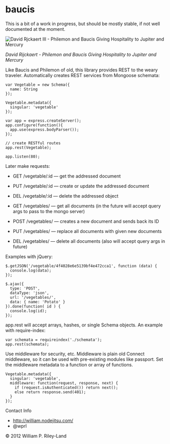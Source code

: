 baucis
=====================

This is a bit of a work in progress, but should be mostly stable, if not well documented at the moment.

![David Rjckaert III - Philemon and Baucis Giving Hospitality to Jupiter and Mercury](http://github.com/murmux/baucis/raw/master/david_rijckaert_iii-philemon_and_baucis.jpg "Hermes is like: 'Hey Baucis, don't kill that goose.  And thanks for the REST.'")

*David Rijckaert - Philemon and Baucis Giving Hospitality to Jupiter and Mercury*

Like Baucis and Philemon of old, this library provides REST to the weary traveler.  Automatically creates REST services from Mongoose schemata:

    var Vegetable = new Schema({
      name: String
    });

    Vegetable.metadata({
      singular: 'vegetable'
    });

    var app = express.createServer();
    app.configure(function(){
      app.use(express.bodyParser());
    });

    // create RESTful routes
    app.rest(Vegetable);

    app.listen(80);

Later make requests:

 * GET /vegetable/:id &mdash; get the addressed document
 * PUT /vegetable/:id &mdash; create or update the addressed document
 * DEL /vegetable/:id &mdash; delete the addressed object

 * GET /vegetables/ &mdash; get all documents (in the future will accept query args to pass to the mongo server)
 * POST /vegetables/ &mdash; creates a new document and sends back its ID
 * PUT /vegetables/ &mdash; replace all documents with given new documents
 * DEL /vegetables/ &mdash; delete all documents (also will accept query args in future)

Examples with jQuery:

    $.getJSON('/vegetable/4f4028e6e5139bf4e472cca1', function (data) {
      console.log(data);
    });

    $.ajax({
      type: 'POST',
      dataType: 'json',
      url: '/vegetables/',
      data: { name: 'Potato' }
    }).done(function( id ) {
      console.log(id);
    });


app.rest will accept arrays, hashes, or single Schema objects.  An example with require-index:

    var schemata = requireindex('./schemata');
    app.rest(schemata);

Use middleware for security, etc.  Middleware is plain old Connect middleware, so it can be used with pre-existing modules like passport.  Set the middleware metadata to a function or array of functions.

    Vegetable.metadata({
      singular: 'vegetable',
      middleware: function(request, response, next) {
        if (request.isAuthenticated()) return next();
        else return response.send(401);
      }
    });

Contact Info

 * http://william.nodejitsu.com/
 * @wprl

&copy; 2012 William P. Riley-Land
